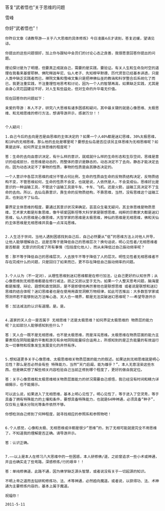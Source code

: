 答复“武者悟也”关于思维的问题

雪峰


你好“武者悟也”！

    你昨日文章《请教导游——关于八大思维的具体修炼》今日凌晨4点才读到，答复迟缓，望请见谅。

    你提出的这些问题很好，加上你与跟帖中会员们的讨论心态之良善，我很愿意回答你提出的问题。

    理论探讨是为了明理，但要真正成就自己，需要的是实践，要验证。有关人生和生命及时空的道理在我看来基督耶稣、佛陀释迦牟尼、仙人老子、先知穆罕默德、历代贤哲已经基本讲透，只是人类中缺乏实践者而已，禅院文集和雪峰文集只是把神佛仙圣的教诲和科学整合后系统化了而已，我更注重实践，不注重理性地思考和讨论，因为一个人的智慧再高，如果缺乏实践，尤其是自身心灵花园建设不好，对人生有些益处，但对生命的升华毫无价值。

    现在回答你的问题如下：

    亲爱的导游：本人不才，研究八大思维有诸多困惑和疑问，其中最关键的就是心像思维、太极思维、和无相思维的修行方法，想请导游开示，感谢万分！！


    个人疑问：

    1.自己今后的去向是否是由思维的主体决定的？如果一个人40%都是迷幻思维，30%太极思维，和10%的无相思维，那么他的去处是哪里呢？要想去仙岛是否应该另主体思维为无相思维呢？如果是这样，如何界定主体思维的程度呢？

    答：生命的去向由意识决定，有什么样的意识，就成就什么样的生命形态和生存空间，思维是意识的组成部分，但思维是动态的，而整体的意识是静态的，动态决定不了去向，静态才能决定去向，因为动态决定不了事物的性质，事物的性质是由其静态决定的。

    一个人意识中各层次思维的成分不管占何比例，生命的性质由生命的反物质结构决定，反物质结构不变，不管思维如何，生命的性质不会变，也就是说，人依然是人，不会变成仙，思维好比是意识的一种运输工具，不管这个运输工具是牛车、卡车、飞机。还是火箭，运输工具决定不了生命的去向。所以，去仙岛靠意识，靠生命的反物质结构，不靠思维，当然，没有思维这个运输工具，也到达不了仙岛。

    要界定主体思维的程度，要通过其意识状况来确定。芸芸众生毫无疑问，其主体思维是物质思维，艺术家大都是形象思维，像牛顿爱因斯坦等大科学家是联想思维，纯粹的宗教家大都是迷幻思维，仙人的思维是心像思维，大哲学家的思维是太极思维，神仙的思维是无相思维，佛和天仙的主体思维是无相思维并具备一点浑沌思维。


    2.人生活于世间，当他人遇到困惑找到自己后，自己必然要从“低”的思维方法上对他人开导，让他人能够理解自己，这是否等于是降低自己的思维层次？换句话说，明心见性者/无相思维者是否都是 无意识的完成了所有事情（包括度化他人），而从未降低过自己振动频率呢？

    答：那不等于降低自己的思维层次，人去放牛不等于降低了人的层次。明性见性者无相思维者不存在完成什么的问题，只是回归了如来而已，更不存在降低自己振动频率的问题。


    3.个人认为（不一定对），从理性思维到迷幻思维都是在修行加法，让自己更好的认知世界；从心像思维到无相思维都是在修行减法，损之又损以至于无为。如果一个人整天思考问题，脑海里都是推理、辩论、遐想和直觉跳跃，是不是即使他再厉害他也是联想思维 或者说是联想和迷幻思维的结合体呢？迷幻思维者也是在使用用直觉洞察万物规律，如此可否推出：大多数哲学家或预测师若不能够到达万法唯心造、天人合一境界，都是无法突破迷幻思维呢？——希望导游开示

    答：加法减法的认识有道理。是。是。


    4.道家的天人合一是否属于 无相思维？还是太极思维？如何界定太极思维的 物质层的能力呢？比如部分人能够感知到些什么？

    答：天人合一既不是无相思维，也不是太极思维，而是浑沌思维。太极思维在物质层面的能力主要表现在阴阳能量的平衡和游刃有余地阴阳能量综合运用上，所感知到的是正负能量的有效运行及一切事物和现象发生发展变化的井然有序。


    5.想知道更多关于心像思维、太极思维相关物质层面的能力的叙述。如果达到无相思维就是明心见性？那么是否必然会有些 特殊能力，当然“天门启阖，能为雌乎？”，本人无意渲染这些东西，但是确实想了解些相关内容检验自己当前正修到哪个程度了，更好的做自我定位。

    答：关于心像思维和太极思维相关物质层面能力的状况需要自己感悟，我已经没有时间和精力详细揭示，也不能揭示。

    可以这么说，如果进入了无相思维，基本上明心见性了。明心见性了，等于进入了空灵秀，等于具备了拥有特殊能力的土壤和条件，要想具备特殊能力，也就是64种神通，必须具备“种子”，仅仅有土壤水分阳光等条件依然不够。

    你想检测自己修到了何种程度，就寻找相应的参照系和参照物吧！


    6.个人感觉，心像和太极、无相思维或许都是很少“思维”的，到了无相可能就是完全不用思维了。不知道我的理解是否正确。请导游开示。

    答：认识正确。


    7.——以上是本人在修习八大思维中的一些困惑，本人研修佛/道，之前曾追求一些小术或神通，并且也确实走了些弯路，深感修炼/行的艰辛！！

    答：单纯修佛道，此路不通，因为佛学缺乏源头智慧，或者说没有关于一切起源的知识。

    不明上帝之道而去钻研和修炼功、法、术等神通，必然趋向魔道。或者说，以获得功、法、术神通为主要修炼内容的，基本上属于魔道。

    祝福你！

    2011-5-11




